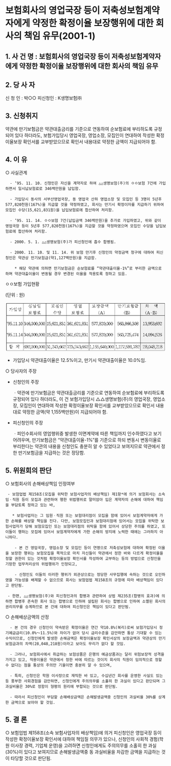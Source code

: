 # 보험회사의 영업국장 등이 저축성보험계약자에게 약정한 확정이율 보장행위에 대한 회사의 책임 유무(2001-1)

## 1. 사 건 명 : 보험회사의 영업국장 등이 저축성보험계약자에게 약정한 확정이율 보장행위에 대한 회사의 책임 유무

## 2. 당 사 자
신 청 인 : 박○○
피신청인 :  K생명보험㈜

## 3. 신청취지
약관에 만기보험금은 약관대출금리를 기준으로 연동하여 순보험료에 부리하도록 규정되어 있다 하더라도, 보험가입당시 영업국장, 영업소장, 모집인이 연대하여 작성한 확정이율보장 확인서를 교부받았으므로 확인서 내용대로 약정한 금액이 지급되어야 함.


## 4. 이  유

   ○ 사실관계

      - ‘95. 11. 10. 신청인은 자신을 계약자로 하여 △△생명보험(주)의 ㅇㅇ보험 7건에 가입하면서 일시납보험료로 346백만원을 납입함. 

      - 가입당시 동사의 서부산영업국장, 동 영업국 산하 영업소장 및 모집인 등 3명이 5년후 577,820천원(167%)을 지급할 것을 약정하였고, 회사는 만기시 확정이자를 지급하기 위하여 모집인 수당(15,621,831원)을 납입보험료에 합산하여 처리함.

      - ‘95. 11. 14. ㅇㅇ보험 7건(납입금액 346백만원)을 추가로 가입하였고, 위와 같이 영업국장 등이 5년후 577,820천원(167%)을 지급할 것을 약정하였으며 모집인 수당을 납입보험료에 합산하여 처리함.

      - 2000. 5. 1. △△생명보험(주)가 피신청인에 흡수 합병됨.

      - 2000. 11. 10. 및 11. 14. 위 보험 만기후 신청인의 약정금액 청구에 대하여 피신청인은 약관상 만기보험금(약1,127백만원)을 지급함.

        * 해당 약관에 의하면 만기보험금은 순보험료를 “약관대출이율-1%”로 부리한 금액으로 하며 약관대출이율이 변동될 경우 변경된 이율을 적용토록 정하고 있음.


ㅇㅇ보험 가입현황

(단위 : 원)

![alt image](https://raw.githubusercontent.com/aijinet/bodoc-claim-contents/master/contents/images/58_1.PNG)
<!--                                
                                                       (단위 : 원)

 가입일
  실납입
  보험료
  모집인
   수당
   영업
  보험료
 보장금액
    (A)
 만기보험금
    (B)
  차  액
  (A-B)
‘95.11.10

‘95.11.14
346,000,000

346,000,000
15,621,831

15,621,831
361,621,831

361,621,831
 577,820,000

 577,820,000
             563,866,308

 563,725,474

 13,953,692

 14,094,526
 합 계
692,000,000
31,243,662
723,243,662
1,155,640,000
1,127,591,782
 28,048,218
-->
 * 가입당시 약관대출이율은 12.5%이고, 만기시 약관대출이율은 10.0%임.


 ○ 당사자의 주장

- 신청인의 주장

     ㆍ약관에 만기보험금은 약관대출금리를 기준으로 연동하여 순보험료에 부리하도록 규정되어 있다 하더라도, 이 건 보험가입당시 △△생명보험(주)의 영업국장, 영업소장, 모집인이 연대하여 작성한 확정이율보장 확인서를 교부받았으므로 확인서 내용대로 약정한 금액(약 1,155백만원)이 지급되어야 함.
 
- 피신청인의 주장

    ㆍ피인수회사의 영업행위중 발생한 이면계약에 따른 책임까지 인수하였다고 보기 어려우며, 만기보험금은 “약관대출이율-1%”를 기준으로 하되 변동시 변동이율로 부리한다는 약관의 내용을 신청인도 충분히 알 수 있었다고 보여지므로 약관에서 정한 만기보험금을 지급하는 것은 정당함.


## 5. 위원회의 판단

○ 보험회사의 손해배상책임 인정여부

     - 보험업법 제158조(모집을 위탁한 보험사업자의 배상책임) 제1항*에 의거 보험회사는 소속  임ㆍ직원 등이 모집과 관련하여 행한 위법행위로 말미암아 입은 계약자의 손해에 대하여 책임을 부담토록 정하고 있는 바,

       * 보험사업자는 그 임원ㆍ직원 또는 보험대리점이 모집을 함에 있어서 보험계약자에게 가한 손해를 배상할 책임을 진다. 다만, 보험모집인과 보험대리점에 있어서는 모집을 위탁한 보험사업자가 당해 보험모집인 또는 보험대리점의 위탁을 함에 있어서 상당한 주의를 하였고, 또 이들이 행하는 모집에 있어서 보험계약자에게 가한 손해의 방지에 노력한 때에는 그러하지 아니하다. 
 
        - 본 건 영업국장, 영업소장 및 모집인 등이 연명으로 저축성보험에 대하여 확정된 이율을 보장한 행위는 보험모집을 목적으로 마치 자신들이 약관에서 정한 바와 다르게 확정이율을 정할 권한이 있는 것처럼 확정이율보장 확인서를 작성하여 교부하는 등의 방법으로 신청인을 기망한 업무처리상의 위법행위가 인정되고, 

        - 신청인도 이들의 이러한 행위가 외관상으로는 정당한 사무집행에 속하는 것으로 오인하였을 가능성을 배제할 수 없으므로 회사는 보험업법 제158조의 규정에 따라 배상책임이 있다고 판단됨. 

     - 한편, △△생명보험(주)와 피신청인과의 합병과 관련하여 상법 제235조(합병의 효과)에 의하면 합병후 존속한 회사 또는 합병으로 인하여 설립된 회사는 합병으로 인하여 소멸된 회사의 권리의무를 승계하므로 본 건에 대하여 피신청인은 책임이 있다고 판단됨.

○ 손해배상금액의 산정

      - 본 건의 경우 신청인이 약속받은 확정이율은 연간 약10.8%(복리)로써 보험가입당시 정기예금금리(10.0%～11.5%)와 차이가 없어 당시 금리수준을 감안하면 통상 기대할 수 있는 수익이므로, 신청인에게 발생한 손해금액은 확정이율보장 확인서상의 보장금액과 약관상의 만기보험금과의 차액(28,048,218원)이라고 보아도 무리가 없다 할 것임. 

      - 그러나, 보험회사에서 취급하는 보험상품은 은행의 예금상품과는 달리 위험보장적 성격을 가지고 있고, 적용이율은 약관에서 정한 바에 따르는 것이지 회사의 직원이 임의적으로 정할 수 없다는 점을 통상의 주의만 기울이면 충분히 알 수 있으며, 

      - 특히, 신청인은 학원 이사장으로 재직한 바 있고, 수십년간 회사를 운영한 사실도 있는 등 풍부한 사회경험을 감안하면, 신청인에게 주의의무를 소홀히 한 과실이 있다고 판단되며 그 과실비율은 30%로 정함이 형평의 원리에 부합되는 것으로 판단됨.
   
      - 따라서 피신청인이 부담할 손해배상금액은 손해발생금액중 신청인의 과실비율 30%를 상계한 금액으로 보아야 할 것임.

## 5. 결  론

  ○ 보험업법 제158조(소속 보험사업자의 배상책임)에 의거 피신청인은 영업국장 등이 작성한 확정이율보장 확인서에 대하여 책임질 의무가 있으나, 신청인의 사회적 경험(학원 이사장 경력, 기업체 운영)을 고려하면 신청인에게도 주의의무를 소홀히 한 과실(30%)이 있다고 보여지므로 손해발생금액중 동 과실비율을 차감한 금액을 지급하는 것이 타당할 것으로 판단됨.



